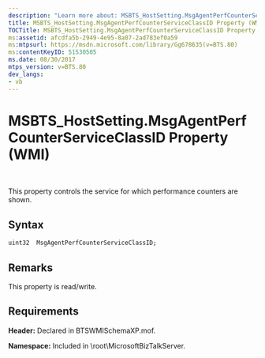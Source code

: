 ```yaml
---
description: "Learn more about: MSBTS_HostSetting.MsgAgentPerfCounterServiceClassID Property (WMI)"
title: MSBTS_HostSetting.MsgAgentPerfCounterServiceClassID Property (WMI)
TOCTitle: MSBTS_HostSetting.MsgAgentPerfCounterServiceClassID Property (WMI)
ms:assetid: afcdfa5b-2949-4e95-8a07-2ad783ef0a59
ms:mtpsurl: https://msdn.microsoft.com/library/Gg678635(v=BTS.80)
ms:contentKeyID: 51530505
ms.date: 08/30/2017
mtps_version: v=BTS.80
dev_langs:
- vb
---
```


# MSBTS\_HostSetting.MsgAgentPerfCounterServiceClassID Property (WMI)

 

This property controls the service for which performance counters are shown.

## Syntax

``` vb
uint32  MsgAgentPerfCounterServiceClassID;  
```

## Remarks

This property is read/write.

## Requirements

**Header:** Declared in BTSWMISchemaXP.mof.

**Namespace:** Included in \\root\\MicrosoftBizTalkServer.

